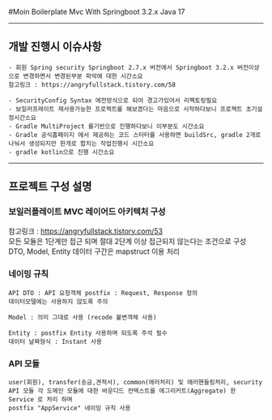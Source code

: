 #Moin Boilerplate Mvc With Springboot 3.2.x Java 17

---
## 개발 진행시 이슈사항
```text
- 회원 Spring security Springboot 2.7.x 버전에서 Springboot 3.2.x 버전이상으로 변경하면서 변경된부분 파악에 대한 시간소요
참고링크 : https://angryfullstack.tistory.com/58

- SecurityConfig Syntax 에전방식으로 되어 경고가있어서 리펙토링필요
- 보일러프레이트 재사용가능한 프로젝트를 해보겠다는 마음으로 시작하다보니 프로젝트 초기설정시간소요
- Gradle MultiProject 를기반으로 진행하다보니 이부분도 시간소요
- Gradle 공식홈페이지 에서 제공하는 코드 스타터를 사용하면 buildSrc, gradle 2개로 나눠서 생성되지만 한개로 합치는 작업진행시 시간소요
- gradle kotlin으로 진행 시간소요
```

---
## 프로젝트 구성 설명 

### 보일러플레이트 MVC 레이어드 아키텍처 구성
참고링크 : https://angryfullstack.tistory.com/53  
모든 모듈은 1단계만 접근 되며 절대 2단계 이상 접근되지 않는다는 조건으로 구성  
DTO, Model, Entity 데이터 구간은 mapstruct 이용 처리
 
### 네이밍 규칙
```text
API DTO : API 요청객체 postfix : Request, Response 정의
데이터모델에는 사용하지 않도록 주의

Model : 의미 그대로 사용 (recode 불변객체 사용)

Entity : postfix Entity 사용하며 되도록 주석 필수
데이터 날짜형식 : Instant 사용
```

### API 모듈  
```text
user(회원), transfer(송금,견적서), common(에러처리) 및 에러핸들링처리, security 
API 모듈 각 도메인 모듈에 대한 바운디드 컨텍스트를 에그리커트(Aggregate) 한 Service 로 처리 하며 
postfix "AppService" 네이밍 규칙 사용 
```
